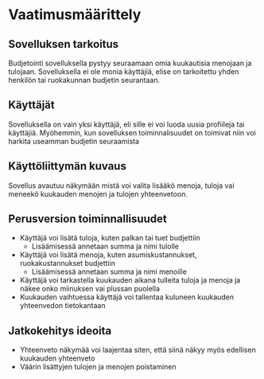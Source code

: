 # Vaatimusmäärittely

## Sovelluksen tarkoitus

Budjetointi sovelluksella pystyy seuraamaan omia kuukautisia menojaan ja tulojaan. Sovelluksella ei ole monia käyttäjiä, elise on tarkoitettu yhden henkilön tai ruokakunnan budjetin seurantaan. 


## Käyttäjät

Sovelluksella on vain yksi käyttäjä, eli sille ei voi luoda uusia profiileja tai käyttäjiä. Myöhemmin, kun sovelluksen toiminnalisuudet on toimivat niin voi harkita useamman budjetin seuraamista

## Käyttöliittymän kuvaus

Sovellus avautuu näkymään mistä voi valita lisääkö menoja, tuloja vai meneekö kuukauden menojen ja tulojen yhteenvetoon.

## Perusversion toiminnallisuudet

- Käyttäjä voi lisätä tuloja, kuten palkan tai tuet budjettiin
   - Lisäämisessä annetaan summa ja nimi tulolle
- Käyttäjä voi lisätä menoja, kuten asumiskustannukset, ruokakustannukset budjettiin
   - Lisäämisessä annetaan summa ja nimi menoille
- Käyttäjä voi tarkastella kuukauden aikana tulleita tuloja ja menoja ja näkee onko miinuksen vai plussan puolella
- Kuukauden vaihtuessa käyttäjä voi tallentaa kuluneen kuukauden yhteenvedon tietokantaan

## Jatkokehitys ideoita

- Yhteenveto näkymää voi laajentaa siten, että siinä näkyy myös edellisen kuukauden yhteenveto
- Väärin lisättyjen tulojen ja menojen poistaminen
